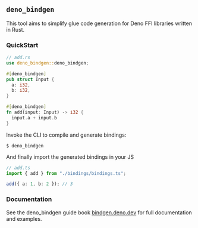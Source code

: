 ## `deno_bindgen`

This tool aims to simplify glue code generation for Deno FFI libraries written
in Rust.

### QuickStart

```rust
// add.rs
use deno_bindgen::deno_bindgen;

#[deno_bindgen]
pub struct Input {
  a: i32,
  b: i32,
}

#[deno_bindgen]
fn add(input: Input) -> i32 {
  input.a + input.b
}
```

Invoke the CLI to compile and generate bindings:

```shell
$ deno_bindgen
```

And finally import the generated bindings in your JS

```typescript
// add.ts
import { add } from "./bindings/bindings.ts";

add({ a: 1, b: 2 }); // 3
```

### Documentation

See the deno_bindgen guide book [bindgen.deno.dev](https://bindgen.deno.dev) for full documentation and examples.



